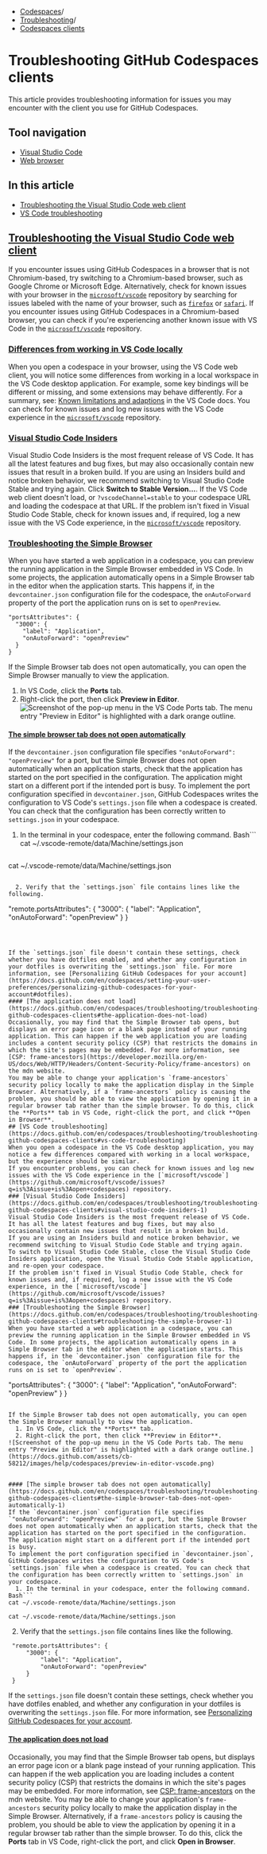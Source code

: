   * [Codespaces](https://docs.github.com/en/codespaces "Codespaces")/
  * [Troubleshooting](https://docs.github.com/en/codespaces/troubleshooting "Troubleshooting")/
  * [Codespaces clients](https://docs.github.com/en/codespaces/troubleshooting/troubleshooting-github-codespaces-clients "Codespaces clients")


# Troubleshooting GitHub Codespaces clients
This article provides troubleshooting information for issues you may encounter with the client you use for GitHub Codespaces.
## Tool navigation
  * [Visual Studio Code](https://docs.github.com/en/codespaces/troubleshooting/troubleshooting-github-codespaces-clients?tool=vscode)
  * [Web browser](https://docs.github.com/en/codespaces/troubleshooting/troubleshooting-github-codespaces-clients?tool=webui)


## In this article
  * [Troubleshooting the Visual Studio Code web client](https://docs.github.com/en/codespaces/troubleshooting/troubleshooting-github-codespaces-clients#troubleshooting-the-visual-studio-code-web-client)
  * [VS Code troubleshooting](https://docs.github.com/en/codespaces/troubleshooting/troubleshooting-github-codespaces-clients#vs-code-troubleshooting)


## [Troubleshooting the Visual Studio Code web client](https://docs.github.com/en/codespaces/troubleshooting/troubleshooting-github-codespaces-clients#troubleshooting-the-visual-studio-code-web-client)
If you encounter issues using GitHub Codespaces in a browser that is not Chromium-based, try switching to a Chromium-based browser, such as Google Chrome or Microsoft Edge. Alternatively, check for known issues with your browser in the [`microsoft/vscode`](https://github.com/microsoft/vscode/issues?q=is%3Aissue+is%3Aopen) repository by searching for issues labeled with the name of your browser, such as [`firefox`](https://github.com/microsoft/vscode/issues?q=is%3Aissue+is%3Aopen+label%3Afirefox) or [`safari`](https://github.com/Microsoft/vscode/issues?q=is%3Aopen+is%3Aissue+label%3Asafari).
If you encounter issues using GitHub Codespaces in a Chromium-based browser, you can check if you're experiencing another known issue with VS Code in the [`microsoft/vscode`](https://github.com/microsoft/vscode/issues?q=is%3Aissue+is%3Aopen) repository.
### [Differences from working in VS Code locally](https://docs.github.com/en/codespaces/troubleshooting/troubleshooting-github-codespaces-clients#differences-from-working-in-vs-code-locally)
When you open a codespace in your browser, using the VS Code web client, you will notice some differences from working in a local workspace in the VS Code desktop application. For example, some key bindings will be different or missing, and some extensions may behave differently. For a summary, see: [Known limitations and adaptions](https://code.visualstudio.com/docs/remote/codespaces#_known-limitations-and-adaptations) in the VS Code docs.
You can check for known issues and log new issues with the VS Code experience in the [`microsoft/vscode`](https://github.com/microsoft/vscode/issues?q=is%3Aissue+is%3Aopen+codespaces) repository.
### [Visual Studio Code Insiders](https://docs.github.com/en/codespaces/troubleshooting/troubleshooting-github-codespaces-clients#visual-studio-code-insiders)
Visual Studio Code Insiders is the most frequent release of VS Code. It has all the latest features and bug fixes, but may also occasionally contain new issues that result in a broken build.
If you are using an Insiders build and notice broken behavior, we recommend switching to Visual Studio Code Stable and trying again.
Click **Switch to Stable Version...**. If the VS Code web client doesn't load, or `?vscodeChannel=stable` to your codespace URL and loading the codespace at that URL.
If the problem isn't fixed in Visual Studio Code Stable, check for known issues and, if required, log a new issue with the VS Code experience, in the [`microsoft/vscode`](https://github.com/microsoft/vscode/issues?q=is%3Aissue+is%3Aopen+codespaces) repository.
### [Troubleshooting the Simple Browser](https://docs.github.com/en/codespaces/troubleshooting/troubleshooting-github-codespaces-clients#troubleshooting-the-simple-browser)
When you have started a web application in a codespace, you can preview the running application in the Simple Browser embedded in VS Code. In some projects, the application automatically opens in a Simple Browser tab in the editor when the application starts. This happens if, in the `devcontainer.json` configuration file for the codespace, the `onAutoForward` property of the port the application runs on is set to `openPreview`.
```
"portsAttributes": {
  "3000": {
    "label": "Application",
    "onAutoForward": "openPreview"
  }
}

```

If the Simple Browser tab does not open automatically, you can open the Simple Browser manually to view the application.
  1. In VS Code, click the **Ports** tab.
  2. Right-click the port, then click **Preview in Editor**.
![Screenshot of the pop-up menu in the VS Code Ports tab. The menu entry "Preview in Editor" is highlighted with a dark orange outline.](https://docs.github.com/assets/cb-58212/images/help/codespaces/preview-in-editor-vscode.png)


#### [The simple browser tab does not open automatically](https://docs.github.com/en/codespaces/troubleshooting/troubleshooting-github-codespaces-clients#the-simple-browser-tab-does-not-open-automatically)
If the `devcontainer.json` configuration file specifies `"onAutoForward": "openPreview"` for a port, but the Simple Browser does not open automatically when an application starts, check that the application has started on the port specified in the configuration. The application might start on a different port if the intended port is busy.
To implement the port configuration specified in `devcontainer.json`, GitHub Codespaces writes the configuration to VS Code's `settings.json` file when a codespace is created. You can check that the configuration has been correctly written to `settings.json` in your codespace.
  1. In the terminal in your codespace, enter the following command.
Bash```
cat ~/.vscode-remote/data/Machine/settings.json

```
```
cat ~/.vscode-remote/data/Machine/settings.json

```

  2. Verify that the `settings.json` file contains lines like the following.
```
 "remote.portsAttributes": {
     "3000": {
         "label": "Application",
         "onAutoForward": "openPreview"
     }
 }

```



If the `settings.json` file doesn't contain these settings, check whether you have dotfiles enabled, and whether any configuration in your dotfiles is overwriting the `settings.json` file. For more information, see [Personalizing GitHub Codespaces for your account](https://docs.github.com/en/codespaces/setting-your-user-preferences/personalizing-github-codespaces-for-your-account#dotfiles).
#### [The application does not load](https://docs.github.com/en/codespaces/troubleshooting/troubleshooting-github-codespaces-clients#the-application-does-not-load)
Occasionally, you may find that the Simple Browser tab opens, but displays an error page icon or a blank page instead of your running application. This can happen if the web application you are loading includes a content security policy (CSP) that restricts the domains in which the site's pages may be embedded. For more information, see [CSP: frame-ancestors](https://developer.mozilla.org/en-US/docs/Web/HTTP/Headers/Content-Security-Policy/frame-ancestors) on the mdn website.
You may be able to change your application's `frame-ancestors` security policy locally to make the application display in the Simple Browser. Alternatively, if a `frame-ancestors` policy is causing the problem, you should be able to view the application by opening it in a regular browser tab rather than the simple browser. To do this, click the **Ports** tab in VS Code, right-click the port, and click **Open in Browser**.
## [VS Code troubleshooting](https://docs.github.com/en/codespaces/troubleshooting/troubleshooting-github-codespaces-clients#vs-code-troubleshooting)
When you open a codespace in the VS Code desktop application, you may notice a few differences compared with working in a local workspace, but the experience should be similar.
If you encounter problems, you can check for known issues and log new issues with the VS Code experience in the [`microsoft/vscode`](https://github.com/microsoft/vscode/issues?q=is%3Aissue+is%3Aopen+codespaces) repository.
### [Visual Studio Code Insiders](https://docs.github.com/en/codespaces/troubleshooting/troubleshooting-github-codespaces-clients#visual-studio-code-insiders-1)
Visual Studio Code Insiders is the most frequent release of VS Code. It has all the latest features and bug fixes, but may also occasionally contain new issues that result in a broken build.
If you are using an Insiders build and notice broken behavior, we recommend switching to Visual Studio Code Stable and trying again.
To switch to Visual Studio Code Stable, close the Visual Studio Code Insiders application, open the Visual Studio Code Stable application, and re-open your codespace.
If the problem isn't fixed in Visual Studio Code Stable, check for known issues and, if required, log a new issue with the VS Code experience, in the [`microsoft/vscode`](https://github.com/microsoft/vscode/issues?q=is%3Aissue+is%3Aopen+codespaces) repository.
### [Troubleshooting the Simple Browser](https://docs.github.com/en/codespaces/troubleshooting/troubleshooting-github-codespaces-clients#troubleshooting-the-simple-browser-1)
When you have started a web application in a codespace, you can preview the running application in the Simple Browser embedded in VS Code. In some projects, the application automatically opens in a Simple Browser tab in the editor when the application starts. This happens if, in the `devcontainer.json` configuration file for the codespace, the `onAutoForward` property of the port the application runs on is set to `openPreview`.
```
"portsAttributes": {
  "3000": {
    "label": "Application",
    "onAutoForward": "openPreview"
  }
}

```

If the Simple Browser tab does not open automatically, you can open the Simple Browser manually to view the application.
  1. In VS Code, click the **Ports** tab.
  2. Right-click the port, then click **Preview in Editor**.
![Screenshot of the pop-up menu in the VS Code Ports tab. The menu entry "Preview in Editor" is highlighted with a dark orange outline.](https://docs.github.com/assets/cb-58212/images/help/codespaces/preview-in-editor-vscode.png)


#### [The simple browser tab does not open automatically](https://docs.github.com/en/codespaces/troubleshooting/troubleshooting-github-codespaces-clients#the-simple-browser-tab-does-not-open-automatically-1)
If the `devcontainer.json` configuration file specifies `"onAutoForward": "openPreview"` for a port, but the Simple Browser does not open automatically when an application starts, check that the application has started on the port specified in the configuration. The application might start on a different port if the intended port is busy.
To implement the port configuration specified in `devcontainer.json`, GitHub Codespaces writes the configuration to VS Code's `settings.json` file when a codespace is created. You can check that the configuration has been correctly written to `settings.json` in your codespace.
  1. In the terminal in your codespace, enter the following command.
Bash```
cat ~/.vscode-remote/data/Machine/settings.json

```
```
cat ~/.vscode-remote/data/Machine/settings.json

```

  2. Verify that the `settings.json` file contains lines like the following.
```
 "remote.portsAttributes": {
     "3000": {
         "label": "Application",
         "onAutoForward": "openPreview"
     }
 }

```



If the `settings.json` file doesn't contain these settings, check whether you have dotfiles enabled, and whether any configuration in your dotfiles is overwriting the `settings.json` file. For more information, see [Personalizing GitHub Codespaces for your account](https://docs.github.com/en/codespaces/setting-your-user-preferences/personalizing-github-codespaces-for-your-account#dotfiles).
#### [The application does not load](https://docs.github.com/en/codespaces/troubleshooting/troubleshooting-github-codespaces-clients#the-application-does-not-load-1)
Occasionally, you may find that the Simple Browser tab opens, but displays an error page icon or a blank page instead of your running application. This can happen if the web application you are loading includes a content security policy (CSP) that restricts the domains in which the site's pages may be embedded. For more information, see [CSP: frame-ancestors](https://developer.mozilla.org/en-US/docs/Web/HTTP/Headers/Content-Security-Policy/frame-ancestors) on the mdn website.
You may be able to change your application's `frame-ancestors` security policy locally to make the application display in the Simple Browser. Alternatively, if a `frame-ancestors` policy is causing the problem, you should be able to view the application by opening it in a regular browser tab rather than the simple browser. To do this, click the **Ports** tab in VS Code, right-click the port, and click **Open in Browser**.

